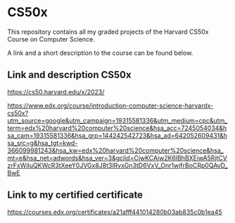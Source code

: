 # CS50x
This repository contains all my graded projects of the Harvard CS50x Course on Computer Science.

A link and a short description to the course can be found below.

## Link and description CS50x
https://cs50.harvard.edu/x/2023/

https://www.edx.org/course/introduction-computer-science-harvardx-cs50x?utm_source=google&utm_campaign=19315581336&utm_medium=cpc&utm_term=edx%20harvard%20computer%20science&hsa_acc=7245054034&hsa_cam=19315581336&hsa_grp=144242542723&hsa_ad=642052609431&hsa_src=g&hsa_tgt=kwd-366099981243&hsa_kw=edx%20harvard%20computer%20science&hsa_mt=e&hsa_net=adwords&hsa_ver=3&gclid=CjwKCAjw2K6lBhBXEiwA5RjtCVzrFxWiIuQKWcR3tXeeY0JVGx8J8t3lRvxGn3tD6VxV_Onr1wjfrBoCRp0QAvD_BwE

## Link to my certified certificate
https://courses.edx.org/certificates/a21afff441014280b03ab835c0b1ea45




